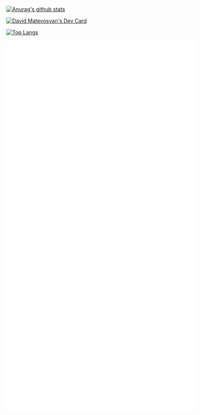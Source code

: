 [![Anurag's github stats](https://github-readme-stats.vercel.app/api?username=MatevosyanDavid&show_icons=true&include_all_commits=true&count_private=true&theme=nightowl&hide=issues,contribs)](https://github.com/anuraghazra/github-readme-stats)

<a href="https://app.daily.dev/MatevosyanDavid"><img src="https://api.daily.dev/devcards/455c0324c48d46e0bb6f64db6f81e726.png?r=84a" width="400" alt="David Matevosyan's Dev Card"/></a>


[![Top Langs](https://github-readme-stats.vercel.app/api/top-langs/?username=MatevosyanDavid&hide=html,css)](https://github.com/anuraghazra/github-readme-stats)

![Metrics](./github-metrics.svg)

